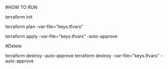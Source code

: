 #HOW TO RUN

terraform init

terraform plan -var-file="keys.tfvars"

terraform apply -var-file="keys.tfvars" -auto-approve

#Delete

terraform destroy -auto-approve
terraform destroy -var-file="keys.tfvars" -auto-approve